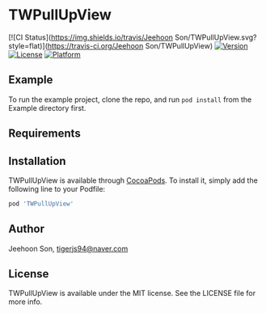 # TWPullUpView

[![CI Status](https://img.shields.io/travis/Jeehoon Son/TWPullUpView.svg?style=flat)](https://travis-ci.org/Jeehoon Son/TWPullUpView)
[![Version](https://img.shields.io/cocoapods/v/TWPullUpView.svg?style=flat)](https://cocoapods.org/pods/TWPullUpView)
[![License](https://img.shields.io/cocoapods/l/TWPullUpView.svg?style=flat)](https://cocoapods.org/pods/TWPullUpView)
[![Platform](https://img.shields.io/cocoapods/p/TWPullUpView.svg?style=flat)](https://cocoapods.org/pods/TWPullUpView)

## Example

To run the example project, clone the repo, and run `pod install` from the Example directory first.

## Requirements

## Installation

TWPullUpView is available through [CocoaPods](https://cocoapods.org). To install
it, simply add the following line to your Podfile:

```ruby
pod 'TWPullUpView'
```

## Author

Jeehoon Son, tigerjs94@naver.com

## License

TWPullUpView is available under the MIT license. See the LICENSE file for more info.
